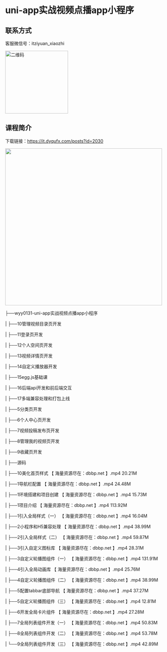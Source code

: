 # uni-app实战视频点播app小程序

## 联系方式

客服微信号：itziyuan_xiaozhi

<img src="https://ziyuanyun.oss-cn-guangzhou.aliyuncs.com/common/20240614073449/666b82192834a.jpg" width="200" height="200" alt="二维码">

## 课程简介

下载链接：https://it.dyqufx.com/posts?id=2030

<img src="https://ziyuanyun.oss-cn-guangzhou.aliyuncs.com/yun/20240515183632/6644903094ba6.jpg" width="500" alt="">

  ├──wyy0131-uni-app实战视频点播app小程序

 | ├──10管理视频目录页开发

 | ├──11登录页开发

 | ├──12个人空间页开发

 | ├──13视频详情页开发

 | ├──14自定义播放器开发

 | ├──15egg.js基础课

 | ├──16后端api开发和前后端交互

 | ├──17多端兼容处理和打包上线

 | ├──5分类页开发

 | ├──6个人中心页开发

 | ├──7视频投稿发布页开发

 | ├──8管理我的视频页开发

 | ├──9收藏页开发

 | ├──源码

 | ├──10美化首页样式 【 海量资源尽在：dbbp.net 】.mp4 20.21M

 | ├──1导航栏配置 【 海量资源尽在：dbbp.net 】.mp4 24.48M

 | ├──1环境搭建和项目创建 【 海量资源尽在：dbbp.net 】.mp4 15.73M

 | ├──1项目介绍 【 海量资源尽在：dbbp.net 】.mp4 113.92M

 | ├──1引入全局样式（一） 【 海量资源尽在：dbbp.net 】.mp4 16.04M

 | ├──2小程序和H5兼容处理 【 海量资源尽在：dbbp.net 】.mp4 38.99M

 | ├──2引入全局样式（二） 【 海量资源尽在：dbbp.net 】.mp4 59.87M

 | ├──3引入自定义图标库 【 海量资源尽在：dbbp.net 】.mp4 28.31M

 | ├──3自定义轮播图组件（一） 【 海量资源尽在：dbbp.net 】.mp4 131.91M

 | ├──4引入全局动画库 【 海量资源尽在：dbbp.net 】.mp4 25.76M

 | ├──4自定义轮播图组件（二） 【 海量资源尽在：dbbp.net 】.mp4 38.99M

 | ├──5配置tabbar底部导航 【 海量资源尽在：dbbp.net 】.mp4 37.27M

 | ├──5自定义轮播图组件（三） 【 海量资源尽在：dbbp.net 】.mp4 12.81M

 | ├──6开发全局卡片组件 【 海量资源尽在：dbbp.net 】.mp4 27.28M

 | ├──7全局列表组件开发（一） 【 海量资源尽在：dbbp.net 】.mp4 50.83M

 | ├──8全局列表组件开发（二） 【 海量资源尽在：dbbp.net 】.mp4 53.78M

 | └──9全局列表组件开发（三） 【 海量资源尽在：dbbp.net 】.mp4 42.89M

  